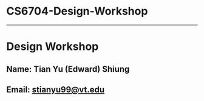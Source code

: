 # CS6704-Design-Workshop


---
# Design Workshop

## Name: Tian Yu (Edward) Shiung
## Email: stianyu99@vt.edu
